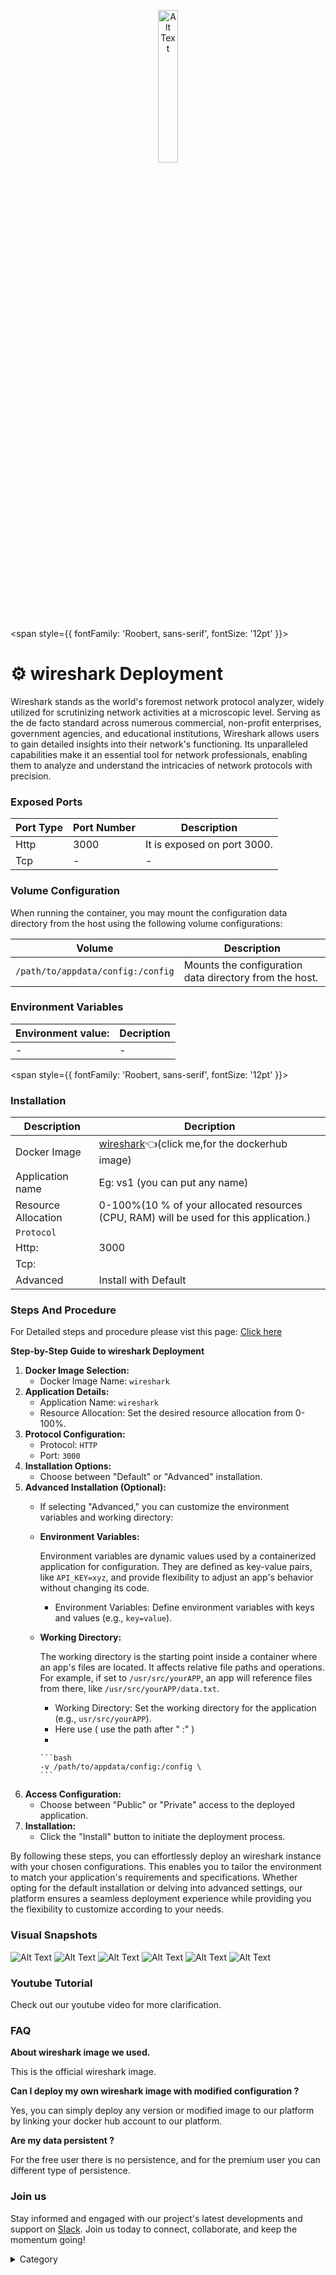 
<p align="center">
  <img src="/img/qaw.jpg" alt="Alt Text" width="25%"/>
</p> 


<span style={{ fontFamily: 'Roobert, sans-serif', fontSize: '12pt' }}>

#  ⚙️ wireshark Deployment



Wireshark stands as the world's foremost network protocol analyzer, widely utilized for scrutinizing network activities at a microscopic level. Serving as the de facto standard across numerous commercial, non-profit enterprises, government agencies, and educational institutions, Wireshark allows users to gain detailed insights into their network's functioning. Its unparalleled capabilities make it an essential tool for network professionals, enabling them to analyze and understand the intricacies of network protocols with precision.


### Exposed Ports

| Port Type | Port Number | Description                                        |
| --------- | ----------- | -------------------------------------------------- |
| Http      | 3000        | It is exposed on port 3000. |
| Tcp       | -           | -             |

### Volume Configuration

When running the container, you may mount the configuration data directory from the host using the following volume configurations:

| Volume                     | Description                                      |
| -------------------------- | ------------------------------------------------ |
| `/path/to/appdata/config:/config` | Mounts the configuration data directory from the host. |


### Environment Variables


|   **Environment value:**          | Decription                                                                                                               | 
| --------------------- | ------                                                                                                                   | 
|-       |  -                              |

</span>


<span style={{ fontFamily: 'Roobert, sans-serif', fontSize: '12pt' }}>

### Installation

|  Description          | Decription                                                                                                               | 
| --------------------- | ------                                                                                                                   | 
| Docker Image          |   [wireshark](https://hub.docker.com/r/linuxserver/wireshark)👈(click me,for the dockerhub image)                       |
| Application name      |  Eg: vs1 (you can put any name)                                                                                        | 
| Resource Allocation   |  0-100%(10 % of your allocated resources (CPU, RAM) will be used for this application.)                                  | 
| `Protocol`            |                                                                                                                          | 
|  Http:                |  3000                                                                                                                   |
|  Tcp:                 |                                                                                                                          | 
|    Advanced           |    Install with Default                                                                                                  |




### Steps And Procedure

For Detailed steps and procedure please vist this page: [Click here](https://techscaleinfinite.github.io/introduction/cloud-float/Steps%20and%20procedure)


**Step-by-Step Guide to wireshark Deployment**

1. **Docker Image Selection:**
   * Docker Image Name: `wireshark`
2. **Application Details:**
   * Application Name: `wireshark`
   * Resource Allocation: Set the desired resource allocation from 0-100%.
3. **Protocol Configuration:**
   * Protocol: `HTTP`
   * Port: `3000`
4. **Installation Options:**
   * Choose between "Default" or "Advanced" installation.
5. **Advanced Installation (Optional):**
   * If selecting "Advanced," you can customize the environment variables and working directory:
   *   **Environment Variables:**

       Environment variables are dynamic values used by a containerized application for configuration. They are defined as key-value pairs, like `API_KEY=xyz`, and provide flexibility to adjust an app's behavior without changing its code.

       * Environment Variables: Define environment variables with keys and values (e.g., `key=value`).
   *   **Working Directory:**

       The working directory is the starting point inside a container where an app's files are located. It affects relative file paths and operations. For example, if set to `/usr/src/yourAPP`, an app will reference files from there, like `/usr/src/yourAPP/data.txt`.

       * Working Directory: Set the working directory for the application (e.g., `usr/src/yourAPP`).
       * Here use ( use the path after   " :"  )
       *

           ```bash
           -v /path/to/appdata/config:/config \
           ```
6. **Access Configuration:**
   * Choose between "Public" or "Private" access to the deployed application.
7. **Installation:**
   * Click the "Install" button to initiate the deployment process.

By following these steps, you can effortlessly deploy an wireshark instance with your chosen configurations. This enables you to tailor the environment to match your application's requirements and specifications. Whether opting for the default installation or delving into advanced settings, our platform ensures a seamless deployment experience while providing you the flexibility to customize according to your needs.

### Visual Snapshots

![Alt Text](/img/x1.png)
![Alt Text](/img/x2.png)
![Alt Text](/img/x3.png)
![Alt Text](/img/x4.png)
![Alt Text](/img/x5.png)
![Alt Text](/img/x6.png)



### Youtube Tutorial&#x20;

Check out our youtube video for more clarification.



### FAQ

**About wireshark image we used.**

This is the official wireshark image.

**Can I deploy my own wireshark image with modified configuration ?**

Yes, you can simply deploy any version or modified image to our platform by linking your docker hub account to our platform.

**Are my data persistent ?**

For the free user there is no persistence, and for the premium user you can different type of persistence.

### Join us

Stay informed and engaged with our project's latest developments and support on [Slack](https://app.slack.com/client/T04QS32JX6E/C04QKEWE146). Join us today to connect, collaborate, and keep the momentum going!&#x20;

<details>

<summary>Category</summary>

Kubernetes, cloud computing, DevOps, cloud services, hosting platform, container orchestration, cloud infrastructure, cloud deployment, cloud management, cloud technology, cloud solutions, wireshark

</details>

</span>

